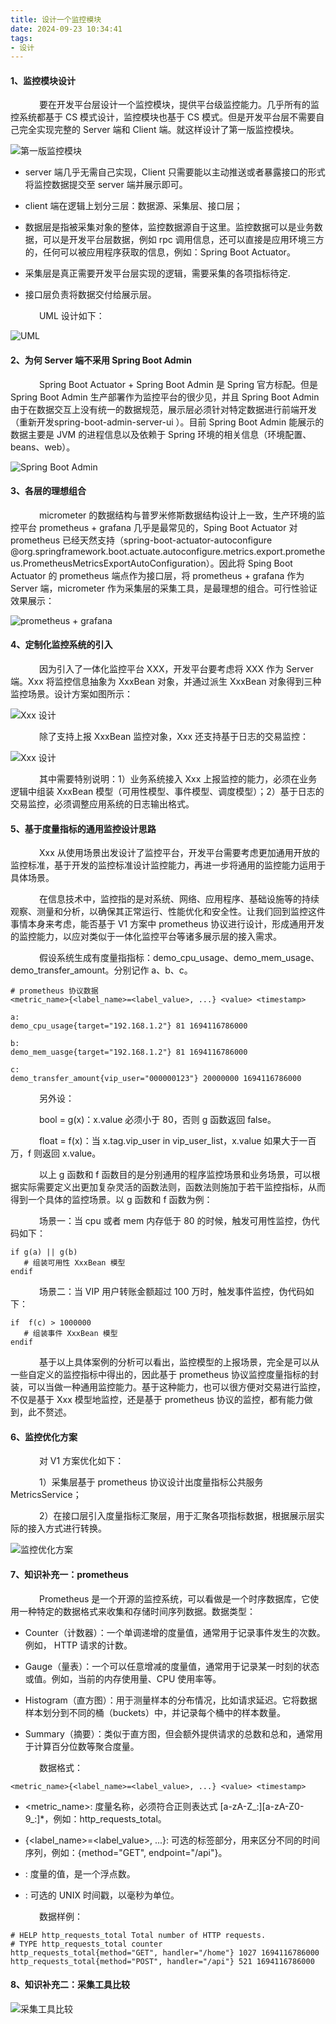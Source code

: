 ```yaml
---
title: 设计一个监控模块
date: 2024-09-23 10:34:41
tags:
- 设计
---
```


#### __1、监控模块设计__

&ensp;&ensp;&ensp;&ensp;&ensp;&ensp; 要在开发平台层设计一个监控模块，提供平台级监控能力。几乎所有的监控系统都基于 CS 模式设计，监控模块也基于 CS 模式。但是开发平台层不需要自己完全实现完整的 Server 端和 Client 端。就这样设计了第一版监控模块。

![第一版监控模块](/pic/工程/设计一个监控模块/监控模块.drawio.png)

* server 端几乎无需自己实现，Client 只需要能以主动推送或者暴露接口的形式将监控数据提交至 server 端并展示即可。

* client 端在逻辑上划分三层：数据源、采集层、接口层；

* 数据层是指被采集对象的整体，监控数据源自于这里。监控数据可以是业务数据，可以是开发平台层数据，例如 rpc 调用信息，还可以直接是应用环境三方的，任何可以被应用程序获取的信息，例如：Spring Boot Actuator。

* 采集层是真正需要开发平台层实现的逻辑，需要采集的各项指标待定.

* 接口层负责将数据交付给展示层。

&ensp;&ensp;&ensp;&ensp;&ensp;&ensp; UML 设计如下：

![UML](/pic/工程/设计一个监控模块/DefaultMetricsClient.png)

#### __2、为何 Server 端不采用 Spring Boot Admin__

&ensp;&ensp;&ensp;&ensp;&ensp;&ensp; Spring Boot Actuator + Spring Boot Admin 是 Spring 官方标配。但是 Spring Boot Admin 生产部署作为监控平台的很少见，并且 Spring Boot Admin 由于在数据交互上没有统一的数据规范，展示层必须针对特定数据进行前端开发（重新开发spring-boot-admin-server-ui ）。目前 Spring Boot Admin 能展示的数据主要是 JVM 的进程信息以及依赖于 Spring 环境的相关信息（环境配置、beans、web）。

![Spring Boot Admin](/pic/工程/设计一个监控模块/sba.png)

#### __3、各层的理想组合__

&ensp;&ensp;&ensp;&ensp;&ensp;&ensp; micrometer 的数据结构与普罗米修斯数据结构设计上一致，生产环境的监控平台 prometheus + grafana 几乎是最常见的，Sping Boot Actuator 对 prometheus 已经天然支持（spring-boot-actuator-autoconfigure  @org.springframework.boot.actuate.autoconfigure.metrics.export.prometheus.PrometheusMetricsExportAutoConfiguration）。因此将 Sping Boot Actuator 的 prometheus 端点作为接口层，将 prometheus + grafana 作为 Server 端，micrometer 作为采集层的采集工具，是最理想的组合。可行性验证效果展示：

![prometheus + grafana](/pic/工程/设计一个监控模块/grafana.png)

#### __4、定制化监控系统的引入__

&ensp;&ensp;&ensp;&ensp;&ensp;&ensp; 因为引入了一体化监控平台 XXX，开发平台要考虑将 XXX 作为 Server 端。Xxx 将监控信息抽象为 XxxBean 对象，并通过派生 XxxBean 对象得到三种监控场景。设计方案如图所示：

![Xxx 设计](/pic/工程/设计一个监控模块/Xxx1.png)

&ensp;&ensp;&ensp;&ensp;&ensp;&ensp; 除了支持上报 XxxBean 监控对象，Xxx 还支持基于日志的交易监控：

![Xxx 设计](/pic/工程/设计一个监控模块/Xxx2.png)

&ensp;&ensp;&ensp;&ensp;&ensp;&ensp; 其中需要特别说明：1）业务系统接入 Xxx 上报监控的能力，必须在业务逻辑中组装 XxxBean 模型（可用性模型、事件模型、调度模型）；2）基于日志的交易监控，必须调整应用系统的日志输出格式。

#### __5、基于度量指标的通用监控设计思路__

&ensp;&ensp;&ensp;&ensp;&ensp;&ensp; Xxx 从使用场景出发设计了监控平台，开发平台需要考虑更加通用开放的监控标准，基于开发的监控标准设计监控能力，再进一步将通用的监控能力运用于具体场景。

&ensp;&ensp;&ensp;&ensp;&ensp;&ensp; 在信息技术中，监控指的是对系统、网络、应用程序、基础设施等的持续观察、测量和分析，以确保其正常运行、性能优化和安全性。让我们回到监控这件事情本身来考虑，能否基于 V1 方案中 prometheus 协议进行设计，形成通用开发的监控能力，以应对类似于一体化监控平台等诸多展示层的接入需求。

&ensp;&ensp;&ensp;&ensp;&ensp;&ensp; 假设系统生成有度量指指标：demo_cpu_usage、demo_mem_usage、demo_transfer_amount。分别记作 a、b、c。

```shell
# prometheus 协议数据
<metric_name>{<label_name>=<label_value>, ...} <value> <timestamp>

a: 
demo_cpu_usage{target="192.168.1.2"} 81 1694116786000

b:
demo_mem_uasge{target="192.168.1.2"} 81 1694116786000

c:
demo_transfer_amount{vip_user="000000123"} 20000000 1694116786000
```

&ensp;&ensp;&ensp;&ensp;&ensp;&ensp; 另外设：

&ensp;&ensp;&ensp;&ensp;&ensp;&ensp; bool = g(x)：x.value 必须小于 80，否则 g 函数返回 false。

&ensp;&ensp;&ensp;&ensp;&ensp;&ensp; float = f(x)：当 x.tag.vip_user in vip_user_list，x.value 如果大于一百万，f 则返回 x.value。

&ensp;&ensp;&ensp;&ensp;&ensp;&ensp; 以上 g 函数和 f 函数目的是分别通用的程序监控场景和业务场景，可以根据实际需要定义出更加复杂灵活的函数法则，函数法则施加于若干监控指标，从而得到一个具体的监控场景。以 g 函数和 f 函数为例：

&ensp;&ensp;&ensp;&ensp;&ensp;&ensp; 场景一：当 cpu 或者 mem 内存低于 80 的时候，触发可用性监控，伪代码如下：

```shell
if g(a) || g(b) 
   # 组装可用性 XxxBean 模型
endif
```

&ensp;&ensp;&ensp;&ensp;&ensp;&ensp; 场景二：当 VIP 用户转账金额超过 100 万时，触发事件监控，伪代码如下：

```shell
if  f(c) > 1000000
   # 组装事件 XxxBean 模型
endif
```

&ensp;&ensp;&ensp;&ensp;&ensp;&ensp; 基于以上具体案例的分析可以看出，监控模型的上报场景，完全是可以从一些自定义的监控指标中得出的，因此基于 prometheus 协议监控度量指标的封装，可以当做一种通用监控能力。基于这种能力，也可以很方便对交易进行监控，不仅是基于 Xxx 模型地监控，还是基于 prometheus 协议的监控，都有能力做到，此不赘述。

#### __6、监控优化方案__

&ensp;&ensp;&ensp;&ensp;&ensp;&ensp; 对 V1 方案优化如下：

&ensp;&ensp;&ensp;&ensp;&ensp;&ensp; 1）采集层基于 prometheus 协议设计出度量指标公共服务 MetricsService；

&ensp;&ensp;&ensp;&ensp;&ensp;&ensp; 2）在接口层引入度量指标汇聚层，用于汇聚各项指标数据，根据展示层实际的接入方式进行转换。

![监控优化方案](/pic/工程/设计一个监控模块/监控模块_01.drawio.png)


#### __7、知识补充一：prometheus__

&ensp;&ensp;&ensp;&ensp;&ensp;&ensp; Prometheus 是一个开源的监控系统，可以看做是一个时序数据库，它使用一种特定的数据格式来收集和存储时间序列数据。数据类型：

* Counter（计数器）：一个单调递增的度量值，通常用于记录事件发生的次数。例如，	HTTP 请求的计数。

* Gauge（量表）：一个可以任意增减的度量值，通常用于记录某一时刻的状态或值。例如，当前的内存使用量、CPU 使用率等。

* Histogram（直方图）：用于测量样本的分布情况，比如请求延迟。它将数据样本划分到不同的桶（buckets）中，并记录每个桶中的样本数量。

* Summary（摘要）：类似于直方图，但会额外提供请求的总数和总和，通常用于计算百分位数等聚合度量。

&ensp;&ensp;&ensp;&ensp;&ensp;&ensp; 数据格式：

```shell
<metric_name>{<label_name>=<label_value>, ...} <value> <timestamp>
```

* <metric_name>: 度量名称，必须符合正则表达式 [a-zA-Z_:][a-zA-Z0-9_:]*，例如：http_requests_total。

* {<label_name>=<label_value>, ...}: 可选的标签部分，用来区分不同的时间序列，例如：{method="GET", endpoint="/api"}。

* <value>: 度量的值，是一个浮点数。

* <timestamp>: 可选的 UNIX 时间戳，以毫秒为单位。

&ensp;&ensp;&ensp;&ensp;&ensp;&ensp; 数据样例：

```shell
# HELP http_requests_total Total number of HTTP requests.
# TYPE http_requests_total counter
http_requests_total{method="GET", handler="/home"} 1027 1694116786000
http_requests_total{method="POST", handler="/api"} 521 1694116786000
```

#### __8、知识补充二：采集工具比较__

![采集工具比较](/pic/工程/设计一个监控模块/采集工具比较.png)
























